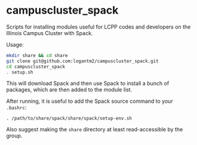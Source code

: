 # campuscluster_spack

Scripts for installing modules useful for LCPP codes and developers on the Illinois Campus Cluster with Spack.

Usage:
```bash
mkdir share && cd share
git clone git@github.com:logantm2/campuscluster_spack.git
cd campuscluster_spack
. setup.sh
```
This will download Spack and then use Spack to install a bunch of packages,
which are then added to the module list.

After running, it is useful to add the Spack source command to your `.bashrc`:

`. /path/to/share/spack/share/spack/setup-env.sh`

Also suggest making the `share` directory at least read-accessible by the group.
